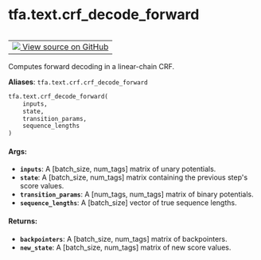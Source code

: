 <div itemscope itemtype="http://developers.google.com/ReferenceObject">
<meta itemprop="name" content="tfa.text.crf_decode_forward" />
<meta itemprop="path" content="Stable" />
</div>

# tfa.text.crf_decode_forward

<!-- Insert buttons and diff -->

<table class="tfo-notebook-buttons tfo-api" align="left">

<td>
  <a target="_blank" href="https://github.com/tensorflow/addons/tree/r0.7/tensorflow_addons/text/crf.py#L399-L418">
    <img src="https://www.tensorflow.org/images/GitHub-Mark-32px.png" />
    View source on GitHub
  </a>
</td></table>



<!-- Equality marker -->
Computes forward decoding in a linear-chain CRF.

**Aliases**: `tfa.text.crf.crf_decode_forward`

``` python
tfa.text.crf_decode_forward(
    inputs,
    state,
    transition_params,
    sequence_lengths
)
```



<!-- Placeholder for "Used in" -->


#### Args:


* <b>`inputs`</b>: A [batch_size, num_tags] matrix of unary potentials.
* <b>`state`</b>: A [batch_size, num_tags] matrix containing the previous step's
      score values.
* <b>`transition_params`</b>: A [num_tags, num_tags] matrix of binary potentials.
* <b>`sequence_lengths`</b>: A [batch_size] vector of true sequence lengths.


#### Returns:


* <b>`backpointers`</b>: A [batch_size, num_tags] matrix of backpointers.
* <b>`new_state`</b>: A [batch_size, num_tags] matrix of new score values.

